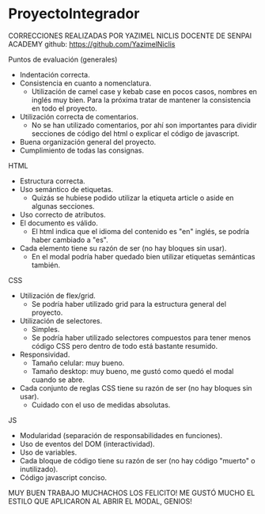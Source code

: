 # ProyectoIntegrador

CORRECCIONES REALIZADAS POR YAZIMEL NICLIS DOCENTE DE SENPAI ACADEMY
github: https://github.com/YazimelNiclis

Puntos de evaluación (generales)

- Indentación correcta.
- Consistencia en cuanto a nomenclatura.
  - Utilización de camel case y kebab case en pocos casos, nombres en inglés muy bien. Para la próxima tratar de mantener la consistencia en todo el proyecto.
- Utilización correcta de comentarios.
  - No se han utilizado comentarios, por ahí son importantes para dividir secciones de código del html o explicar el código de javascript.
- Buena organización general del proyecto.
- Cumplimiento de todas las consignas.

HTML

- Estructura correcta.
- Uso semántico de etiquetas.
  - Quizás se hubiese podido utilizar la etiqueta article o aside en algunas secciones.
- Uso correcto de atributos.
- El documento es válido.
  - El html indica que el idioma del contenido es "en" inglés, se podría haber cambiado a "es".
- Cada elemento tiene su razón de ser (no hay bloques sin usar).
  - En el modal podría haber quedado bien utilizar etiquetas semánticas también.

CSS

- Utilización de flex/grid.
  - Se podría haber utilizado grid para la estructura general del proyecto.
- Utilización de selectores.
  - Simples.
  - Se podría haber utilizado selectores compuestos para tener menos código CSS pero dentro de todo está bastante resumido.
- Responsividad.
  - Tamaño celular: muy bueno.
  - Tamaño desktop: muy bueno, me gustó como quedó el modal cuando se abre.
- Cada conjunto de reglas CSS tiene su razón de ser (no hay bloques sin usar).
  - Cuidado con el uso de medidas absolutas.

JS

- Modularidad (separación de responsabilidades en funciones).
- Uso de eventos del DOM (interactividad).
- Uso de variables.
- Cada bloque de código tiene su razón de ser (no hay código "muerto" o inutilizado).
- Código javascript conciso.

MUY BUEN TRABAJO MUCHACHOS LOS FELICITO!
ME GUSTÓ MUCHO EL ESTILO QUE APLICARON AL ABRIR EL MODAL, GENIOS!
